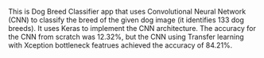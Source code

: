 This is Dog Breed Classifier app that uses Convolutional Neural Network (CNN) to classify the breed of the given dog image (it identifies 133 dog breeds). It uses Keras to implement the CNN architecture. The accuracy for the CNN from scratch was 12.32%, but the CNN using Transfer learning with Xception bottleneck featrues achieved the accuracy of 84.21%.

